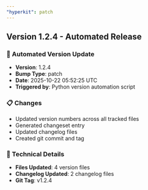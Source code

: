 ```yaml
---
"hyperkit": patch
---
```


## Version 1.2.4 - Automated Release

### 🚀 Automated Version Update
- **Version**: 1.2.4
- **Bump Type**: patch
- **Date**: 2025-10-22 05:52:25 UTC
- **Triggered by**: Python version automation script

### 📋 Changes
- Updated version numbers across all tracked files
- Generated changeset entry
- Updated changelog files
- Created git commit and tag

### 🔧 Technical Details
- **Files Updated**: 4 version files
- **Changelog Updated**: 2 changelog files
- **Git Tag**: v1.2.4
